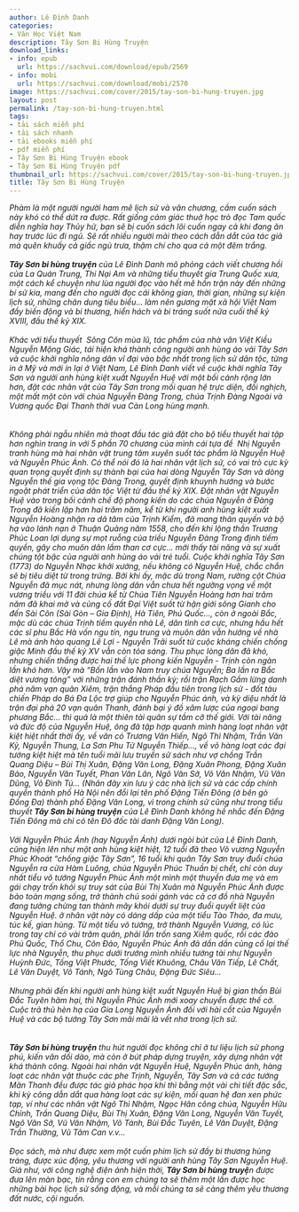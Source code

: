 ```yaml
---
author: Lê Đình Danh
categories:
- Văn Học Việt Nam
description: Tây Sơn Bi Hùng Truyện
download_links:
- info: epub
  url: https://sachvui.com/download/epub/2569
- info: mobi
  url: https://sachvui.com/download/mobi/2570
image: https://sachvui.com/cover/2015/tay-son-bi-hung-truyen.jpg
layout: post
permalink: /tay-son-bi-hung-truyen.html
tags:
- tải sách miễn phí
- tải sách nhanh
- tải ebooks miễn phí
- pdf miễn phí
- Tây Sơn Bi Hùng Truyện ebook
- Tây Sơn Bi Hùng Truyện pdf
thumbnail_url: https://sachvui.com/cover/2015/tay-son-bi-hung-truyen.jpg
title: Tây Sơn Bi Hùng Truyện
---
```


 <div class="item-desc text-justify"> <p><em>Phàm là một người người ham mê lịch sử và văn chương, cầm cuốn sách này khó có thể dứt ra được. Rất giống cảm giác thuở học trò đọc Tam quốc diễn nghĩa hay Thủy hử, bạn sẽ bị cuốn sách lôi cuốn ngay cả khi đang ăn hay trước lúc đi ngủ. Sẽ rất nhiều người mải theo cách dẫn dắt của tác giả mà quên khuấy cả giấc ngủ trưa, thậm chí cho qua cả một đêm trắng. <br><br><strong>Tây Sơn bi hùng truyện</strong> của Lê Đình Danh mô phỏng cách viết chương hồi của La Quán Trung, Thi Nại Am và những tiểu thuyết gia Trung Quốc xưa, một cách kể chuyện như lùa người đọc vào hết mê hồn trận này đến những bí sử kia, mang đến cho người đọc cái không gian, thời gian, những sự kiện lịch sử, những chân dung tiêu biểu… làm nên gương mặt xã hội Việt Nam đầy biến động và bi thương, hiển hách và bi tráng suốt nửa cuối thế kỷ XVIII, đầu thế kỷ XIX. <br><br>Khác với tiểu thuyết  Sông Côn mùa lũ, tác phẩm của nhà văn Việt Kiều Nguyễn Mộng Giác, tái hiện khá thành công người anh hùng áo vải Tây Sơn và cuộc khởi nghĩa nông dân vĩ đại vào bậc nhất trong lịch sử dân tộc, từng in ở Mỹ và mới in lại ở Việt Nam, Lê Đình Danh viết về cuộc khởi nghĩa Tây Sơn và người anh hùng kiệt xuất Nguyễn Huệ với một bối cảnh rộng lớn hơn, đặt các nhân vật của Tây Sơn trong mối quan hệ trực diện, đối nghịch, một mất một còn với chúa Nguyễn Đàng Trong, chúa Trịnh Đàng Ngoài và Vương quốc Đại Thanh thời vua Càn Long hùng mạnh. <br><br><br>Không phải ngẫu nhiên mà thoạt đầu tác giả đặt cho bộ tiểu thuyết hai tập hơn nghìn trang in với 5 phần 70 chương của mình cái tựa đề  Nhị Nguyễn tranh hùng mà hai nhân vật trung tâm xuyên suốt tác phẩm là Nguyễn Huệ và Nguyễn Phúc Ánh. Có thể nói đó là hai nhân vật lịch sử, có vai trò cực kỳ quan trọng quyết định sự thành bại của hai dòng Nguyễn Tây Sơn và dòng Nguyễn thế gia vọng tộc Đàng Trong, quyết định khuynh hướng và bước ngoặt phát triển của dân tộc Việt từ đầu thế kỷ XIX. Đặt nhân vật Nguyễn Huệ vào trong bối cảnh chế độ phong kiến do các chúa Nguyễn ở Đàng Trong đã kiến lập hơn hai trăm năm, kể từ khi người anh hùng kiệt xuất Nguyễn Hoàng nhận ra dã tâm của Trịnh Kiểm, đã mang thân quyến và bộ hạ vào lánh nạn ở Thuận Quảng năm 1558, cho đến khi lộng thần Trương Phúc Loan lợi dụng sự mọt ruỗng của triều Nguyễn Đàng Trong định tiếm quyền, gây cho muôn dân lầm than cơ cực… mới thấy tài năng và sự xuất chúng tột bậc của người anh hùng áo vải trẻ tuổi. Cuộc khởi nghĩa Tây Sơn (1773) do Nguyễn Nhạc khởi xướng, nếu không có Nguyễn Huệ, chắc chắn sẽ bị tiêu diệt từ trong trứng. Bởi khi ấy, mặc dù trong Nam, rường cột Chúa Nguyễn đã mục nát, nhưng lòng dân vẫn chưa hết ngưỡng vọng về một vương triều với 11 đời chúa kể từ Chúa Tiên Nguyễn Hoàng hơn hai trăm năm đã khai mở và củng cố đất Đại Việt suốt từ hận giới sông Gianh cho đến Sài Côn (Sài Gòn – Gia Định), Hà Tiên, Phú Quốc…, còn ở ngoài Bắc, mặc dù các chúa Trịnh tiếm quyền nhà Lê, dân tình cơ cực, nhưng hầu hết các sĩ phu Bắc Hà vốn ngu tín, ngu trung và muôn dân vẫn hướng về nhà Lê mà ánh hào quang Lê Lợi - Nguyễn Trãi suốt từ cuộc kháng chiến chống giặc Minh đầu thế kỷ XV vẫn còn tỏa sáng. Thu phục lòng dân đã khó, nhưng chiến thắng được hai thế lực phong kiến Nguyễn - Trịnh còn ngàn lần khó hơn. Vậy mà “Bốn lần vào Nam truy chúa Nguyễn; Ba lần ra Bắc diệt vương tông” với những trận đánh thần kỳ; rồi trận Rạch Gầm lừng danh phá năm vạn quân Xiêm, trận thắng Pháp đầu tiên trong lịch sử - đốt tàu chiến Pháp do Bá Đa Lộc trợ giúp cho Nguyễn Phúc ánh, và kỳ diệu nhất là trận đại phá 20 vạn quân Thanh, đánh bại ý đồ xâm lược của ngoại bang phương Bắc… thì quả là một thiên tài quân sự tầm cỡ thế giới. Với tài năng và đức độ của Nguyễn Huệ, ông đã tập hợp quanh mình hàng loạt nhân vật kiệt hiệt nhất thời ấy, về văn có Trương Văn Hiến, Ngô Thì Nhậm, Trần Văn Kỷ, Nguyễn Thung, La Sơn Phu Tử Nguyễn Thiếp…, về võ hàng loạt các đại tướng kiệt hiệt mà tên tuổi mãi lưu truyền sử sách như vợ chồng Trần Quang Diệu – Bùi Thị Xuân, Đặng Văn Long, Đặng Xuân Phong, Đặng Xuân Bảo, Nguyễn Văn Tuyết, Phan Văn Lân, Ngô Văn Sở, Võ Văn Nhậm, Vũ Văn Dũng, Võ Đình Tú… (Nhân đây xin lưu ý các nhà lịch sử và các cấp chính quyền thành phố Hà Nội nên đổi lại tên phố Đặng Tiến Đông (ở bên gò Đống Đa) thành phố Đặng Văn Long, vì trong chính sử cũng như trong tiểu thuyết <strong>Tây Sơn bi hùng truyện</strong> của Lê Đình Danh không hề nhắc đến Đặng Tiến Đông mà chỉ có tên Đô đốc tài danh Đặng Văn Long). <br><br>Với Nguyễn Phúc Ánh (hay Nguyễn Ánh) dưới ngòi bút của Lê Đình Danh, cũng hiện lên như một anh hùng kiệt hiệt, 12 tuổi đã theo Võ vương Nguyễn Phúc Khoát “chống giặc Tây Sơn”, 16 tuổi khi quân Tây Sơn truy đuổi chúa Nguyễn ra cửa Hàm Luông, chúa Nguyễn Phúc Thuần bị chết, chỉ còn duy nhất tiểu võ tướng Nguyễn Phúc Ánh một mình một thuyền đưa mẹ và em gái chạy trốn khỏi sự truy sát của Bùi Thị Xuân mà Nguyễn Phúc Ánh được bảo toàn mạng sống, trở thành chủ soái gánh vác cả cơ đồ nhà Nguyễn đang tưởng chừng tan thành mây khói dưới sự truy đuổi quyết liệt của Nguyễn Huệ. ở nhân vật này có dáng dấp của một tiểu Tào Tháo, đa mưu, túc kế, gian hùng. Từ một tiểu võ tướng, trở thành Nguyễn Vương, có lúc trong tay chỉ có vài trăm quân, phải lẩn trốn sang Xiêm quốc, rồi các đảo Phú Quốc, Thổ Chu, Côn Đảo, Nguyễn Phúc Ánh đã dần dần củng cố lại thế lực nhà Nguyễn, thu phục dưới trướng mình nhiều tướng tài như Nguyễn Huỳnh Đức, Tống Việt Phước, Tống Viết Khuông, Châu Văn Tiếp, Lê Chất, Lê Văn Duyệt, Võ Tánh, Ngô Tùng Châu, Đặng Đức Siêu… <br><br>Nhưng phải đến khi người anh hùng kiệt xuất Nguyễn Huệ bị gian thần Bùi Đắc Tuyên hãm hại, thì Nguyễn Phúc Ánh mới xoay chuyển được thế cờ. Cuộc trả thủ hèn hạ của Gia Long Nguyễn Ánh đối với hài cốt của Nguyễn Huệ và các bộ tướng Tây Sơn mãi mãi là vết nhơ trong lịch sử.<br><br><br><strong>Tây Sơn bi hùng truyện</strong> thu hút người đọc không chỉ ở tư liệu lịch sử phong phú, kiến văn dồi dào, mà còn ở bút pháp dựng truyện, xây dựng nhân vật khá thành công. Ngoài hai nhân vật Nguyễn Huệ, Nguyễn Phúc ánh, hàng loạt các nhân vật thuộc các phe Trịnh, Nguyễn, Tây Sơn và cả các tướng Mãn Thanh đều được tác giả phác họa khi thì bằng một vài chi tiết đặc sắc, khi kỳ công dẫn dắt qua hàng loạt các sự kiện, mối quan hệ đan xen phức tạp, ví như các nhân vật Ngô Thì Nhậm, Ngọc Hân công chúa, Nguyễn Hữu Chỉnh, Trần Quang Diệu, Bùi Thị Xuân, Đặng Văn Long, Nguyễn Văn Tuyết, Ngô Văn Sở, Vũ Văn Nhậm, Võ Tánh, Bùi Đắc Tuyên, Lê Văn Duyệt, Đặng Trần Thường, Vũ Tâm Can v.v… <br><br>Đọc sách, mà như được xem một cuốn phim lịch sử đầy bi thương hùng tráng, được xúc động, yêu thương với người anh hùng Tây Sơn Nguyễn Huệ. Giá như, với công nghệ điện ảnh hiện thời, <strong>Tây Sơn bi hùng truyệ</strong>n được đưa lên màn bạc, tin rằng con em chúng ta sẽ thêm một lần được học những bài học lịch sử sống động, và mỗi chúng ta sẽ càng thêm yêu thương đất nước, cội nguồn.</em> </p> </div>